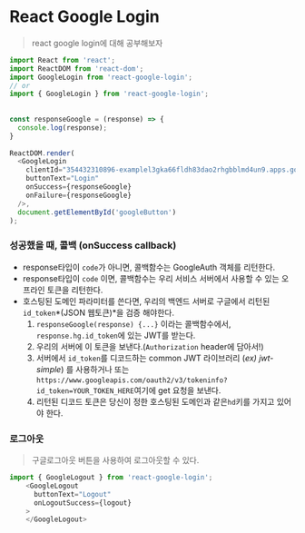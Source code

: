 # React Google Login

> react google login에 대해 공부해보자



```js
import React from 'react';
import ReactDOM from 'react-dom';
import GoogleLogin from 'react-google-login';
// or
import { GoogleLogin } from 'react-google-login';
 
 
const responseGoogle = (response) => {
  console.log(response);
}
 
ReactDOM.render(
  <GoogleLogin
    clientId="354432310896-examplel3gka66fldh83dao2rhgbblmd4un9.apps.googleusercontent.com"
    buttonText="Login"
    onSuccess={responseGoogle}
    onFailure={responseGoogle}
  />,
  document.getElementById('googleButton')
);
```



### 성공했을 때, 콜백 (onSuccess callback)

- response타입이 `code`가 아니면, 콜백함수는 GoogleAuth 객체를 리턴한다.
- response타입이 `code` 이면, 콜백함수는 우리 서비스 서버에서 사용할 수 있는 오프라인 토큰을 리턴한다. 
- 호스팅된 도메인 파라미터를 쓴다면, 우리의 백엔드 서버로 구글에서 리턴된 `id_token`*(JSON 웹토큰)*을 검증 해야한다.  
  1. `responseGoogle(response) {...}` 이라는  콜백함수에서,  `response.hg.id_token`에 있는 JWT를 받는다.
  2. 우리의 서버에 이 토큰을 보낸다.(`Authorization` header에 담아서!)
  3. 서버에서 `id_token`를 디코드하는 common JWT 라이브러리 (*ex) jwt-simple*) 를 사용하거나 또는 `https://www.googleapis.com/oauth2/v3/tokeninfo?id_token=YOUR_TOKEN_HERE`여기에 get 요청을 보낸다.
  4. 리턴된 디코드 토큰은 당신이 정한 호스팅된 도메인과 같은`hd`키를 가지고 있어야 한다. 



### 로그아웃

> 구글로그아웃 버튼을 사용하여 로그아웃할 수 있다.

```js
import { GoogleLogout } from 'react-google-login';
    <GoogleLogout
      buttonText="Logout"
      onLogoutSuccess={logout}
    >
    </GoogleLogout>
```












